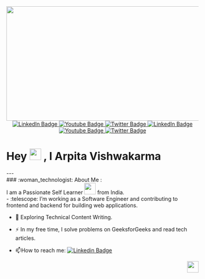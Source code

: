<div id="header" >
  <img src="https://user-images.githubusercontent.com/74038190/225813708-98b745f2-7d22-48cf-9150-083f1b00d6c9.gif" width="900" height="300"/>
  
</div>
<div id="badges" align='center'>
  <a href="your-linkedin-URL">
    <img src="https://img.shields.io/badge/LinkedIn-blue?style=for-the-badge&logo=linkedin&logoColor=white" alt="LinkedIn Badge"/>
  </a>
  <a href="your-youtube-URL">
    <img src="https://img.shields.io/badge/YouTube-red?style=for-the-badge&logo=youtube&logoColor=white" alt="Youtube Badge"/>
  </a>
  <a href="your-twitter-URL">
    <img src="https://img.shields.io/badge/Twitter-blue?style=for-the-badge&logo=twitter&logoColor=white" alt="Twitter Badge"/>
  </a>
   <a href="your-linkedin-URL">
    <img src="https://img.shields.io/badge/LinkedIn-blue?style=for-the-badge&logo=linkedin&logoColor=white" alt="LinkedIn Badge"/>
  </a>
  <a href="your-youtube-URL">
    <img src="https://img.shields.io/badge/YouTube-red?style=for-the-badge&logo=youtube&logoColor=white" alt="Youtube Badge"/>
  </a>
  <a href="your-twitter-URL">
    <img src="https://img.shields.io/badge/Twitter-blue?style=for-the-badge&logo=twitter&logoColor=white" alt="Twitter Badge"/>
  </a>
</div>

<h1>
  Hey
  <img src="https://i.pinimg.com/originals/12/b7/87/12b7877ea50bc630d3c2367553a4e1a3.gif" width="30px"/> , I Arpita Vishwakarma
</h1>
<div>
  ---
</div>
<div>### :woman_technologist: About Me :</div>
I am a Passionate Self Learner <img src="https://media.giphy.com/media/WUlplcMpOCEmTGBtBW/giphy.gif" width="30"> from India.
<div>
  <div align="left">
  - :telescope: I’m working as a Software Engineer and contributing to frontend and backend for building web applications.

- :seedling: Exploring Technical Content Writing.

- :zap: In my free time, I solve problems on GeeksforGeeks and read tech articles.

- :mailbox:How to reach me: [![Linkedin Badge](https://img.shields.io/badge/-kakbar-blue?style=flat&logo=Linkedin&logoColor=white)](your-linkedin-url)
  </div>
  <div align="right">
    <img src="https://media.giphy.com/media/hvRJCLFzcasrR4ia7z/giphy.gif" width="30px"/>
  </div>
</div>
<img src="https://komarev.com/ghpvc/?username=your-github-username&style=flat-square&color=blue" alt=""/>
